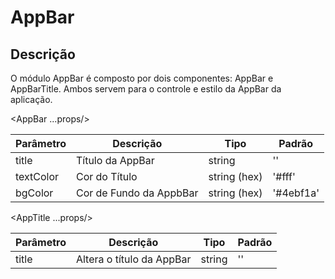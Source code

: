 # AppBar

## Descrição

O módulo AppBar é composto por dois componentes: AppBar e AppBarTitle. Ambos servem para o controle e estilo da AppBar da aplicação.

<!-- @example ./example/Example.html -->

<AppBar ...props/>

| Parâmetro | Descrição           | Tipo            | Padrão    |
|-----------|---------------------|-----------------|-----------|
| title     | Título da AppBar    | string          | ''        |
| textColor | Cor do Título       | string (hex)    | '#fff'    |
| bgColor   | Cor de Fundo da AppbBar| string (hex) | '#4ebf1a' |


<AppTitle ...props/>

| Parâmetro | Descrição                    | Tipo            | Padrão    |
|-----------|------------------------------|-----------------|-----------|
| title     | Altera o título da AppBar    | string          | ''        |